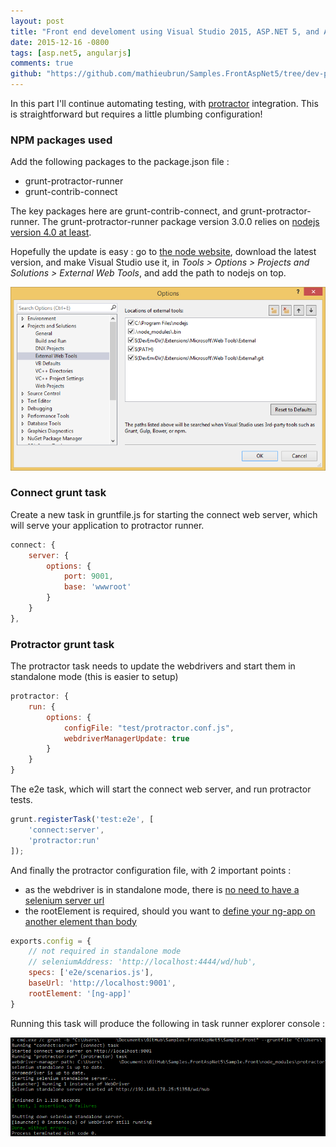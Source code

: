 ```yaml
---
layout: post
title: "Front end develoment using Visual Studio 2015, ASP.NET 5, and AngularJS - Part 3"
date: 2015-12-16 -0800
tags: [asp.net5, angularjs]
comments: true
github: "https://github.com/mathieubrun/Samples.FrontAspNet5/tree/dev-part-3"
---
```


In this part I'll continue automating testing, with [protractor](http://www.protractortest.org) integration. This is straightforward but requires a little plumbing configuration!

### NPM packages used

Add the following packages to the package.json file :

- grunt-protractor-runner
- grunt-contrib-connect

The key packages here are grunt-contrib-connect, and grunt-protractor-runner. The grunt-protractor-runner package version 3.0.0 relies on [nodejs version 4.0 at least](http://stackoverflow.com/questions/33818869/protactor-error-unexpected-token).

Hopefully the update is easy : go to [the node website](https://nodejs.org), download the latest version, and make Visual Studio use it, in _Tools > Options > Projects and Solutions > External Web Tools_, and add the path to nodejs on top.

![Visual studio config](/img/2015-12-16-node-path.png) 

### Connect grunt task

Create a new task in gruntfile.js for starting the connect web server, which will serve your application to protractor runner.

```` javascript
connect: {
	server: {
		options: {
			port: 9001,
			base: 'wwwroot'
		}
	}
},
````

### Protractor grunt task

The protractor task needs to update the webdrivers and start them in standalone mode (this is easier to setup)

```` javascript
protractor: {
	run: {
		options: {
			configFile: "test/protractor.conf.js",
			webdriverManagerUpdate: true
		}
	}
}
````

The e2e task, which will start the connect web server, and run protractor tests.

```` javascript
grunt.registerTask('test:e2e', [
	'connect:server',
	'protractor:run'
]);
````

And finally the protractor configuration file, with 2 important points : 

- as the webdriver is in standalone mode, there is [no need to have a selenium server url](http://stackoverflow.com/a/31377385/971)
- the rootElement is required, should you want to [define your ng-app on another element than body](http://stackoverflow.com/questions/28040078/no-injector-found-for-element-argument-to-gettestability)

```` javascript
exports.config = {
	// not required in standalone mode
	// seleniumAddress: 'http://localhost:4444/wd/hub',
    specs: ['e2e/scenarios.js'],
    baseUrl: 'http://localhost:9001',
    rootElement: '[ng-app]'
}
````

Running this task will produce the following in task runner explorer console :

![Protractor runner](/img/2015-12-16-protractor.png)